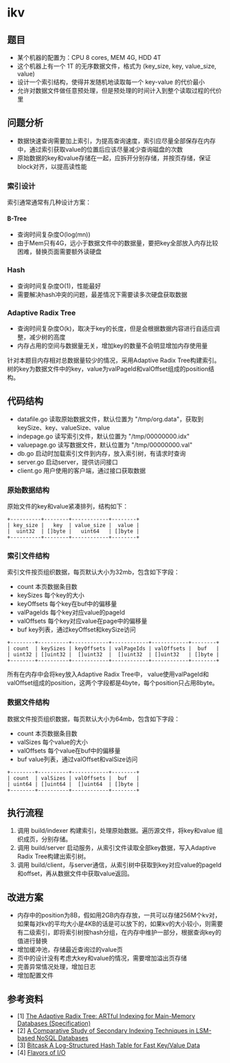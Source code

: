 # ikv


## 题目

- 某个机器的配置为：CPU 8 cores, MEM 4G, HDD 4T
- 这个机器上有一个 1T 的无序数据文件，格式为 (key_size, key, value_size, value)
- 设计一个索引结构，使得并发随机地读取每一个 key-value 的代价最小
- 允许对数据文件做任意预处理，但是预处理的时间计入到整个读取过程的代价里

## 问题分析

- 数据快速查询需要加上索引，为提高查询速度，索引应尽量全部保存在内存中，通过索引获取value的位置后应该尽量减少查询磁盘的次数
- 原始数据的key和value存储在一起，应拆开分别存储，并按页存储，保证block对齐，以提高读性能

### 索引设计

索引通常通常有几种设计方案：

#### B-Tree
- 查询时间复杂度O(log(mn))
- 由于Mem只有4G，远小于数据文件中的数据量，要把key全部放入内存比较困难，替换页面需要额外读硬盘

### Hash
- 查询时间复杂度O(1)，性能最好
- 需要解决hash冲突的问题，最差情况下需要读多次硬盘获取数据

### Adaptive Radix Tree
- 查询时间复杂度O(k)，取决于key的长度，但是会根据数据内容进行自适应调整，减少树的高度
- 内存占用的空间与数据量无关，增加key的数量不会明显增加内存使用量

针对本题目内存相对总数据量较少的情况，采用Adaptive Radix Tree构建索引。
树的key为数据文件中的key，value为valPageId和valOffset组成的position结构。

## 代码结构

- datafile.go  读取原始数据文件，默认位置为 "/tmp/org.data"，获取到keySize、key、valueSize、value
- indepage.go  读写索引文件，默认位置为 "/tmp/00000000.idx"
- valuepage.go 读写数据文件，默认位置为 "/tmp/00000000.val"
- db.go        启动时加载索引文件到内存，放入索引树，有请求时查询
- server.go    启动server，提供访问接口
- client.go    用户使用的客户端，通过接口获取数据

### 原始数据结构

原始文件的key和value紧凑排列，结构如下：

```
+----------+--------+------------+--------+
| key_size |   key  | value_size |  value |
|  uint32  | []byte |   uint64   | []byte |
+----------+--------+------------+--------+
```

### 索引文件结构

索引文件按页组织数据，每页默认大小为32mb，包含如下字段：
- count      本页数据条目数
- keySizes   每个key的大小
- keyOffsets 每个key在buf中的偏移量
- valPageIds 每个key对应value的pageId
- valOffsets 每个key对应value在page中的偏移量
- buf        key列表，通过keyOffset和keySize访问

```
+--------+----------+------------+------------+------------+--------+
| count  | keySizes | keyOffsets | valPageIds | valOffsets |  buf   |
| uint32 | []uint32 |  []uint32  |  []uint32  | []uint32   | []byte |
+--------+----------+------------+------------+------------+--------+
```

所有在内存中会将key放入Adaptive Radix Tree中，
value使用valPageId和valOffset组成的position，这两个字段都是4byte，每个position只占用8byte。

### 数据文件结构

数据文件按页组织数据，每页默认大小为64mb，包含如下字段：
- count      本页数据条目数
- valSizes   每个value的大小
- valOffsets 每个value在buf中的偏移量
- buf        value列表，通过valOffset和valSize访问

```
+--------+----------+------------+--------+
| count  | valSizes | valOffsets |  buf   |
| uint64 | []uint64 |  []uint64  | []byte |
+--------+----------+------------+--------+
```

## 执行流程

1. 调用 build/indexer 构建索引，处理原始数据。遍历源文件，将key和value 组织成页，分别存储。
2. 调用 build/server 启动服务，从索引文件读取全部key数据，写入Adaptive Radix Tree构建出索引树。
3. 调用 build/client，与server通信，从索引树中获取到key对应value的pageId和offset，再从数据文件中获取value返回。

## 改进方案

- 内存中的position为8B，假如用2GB内存存放，一共可以存储256M个kv对，如果每对kv的平均大小是4KB的话是可以放下的，如果kv的大小较小，则需要有二级索引，即将索引树按hash分组，在内存中维护一部分，根据查询key的值进行替换
- 增加缓冲池，存储最近查询过的value页
- 页中的设计没有考虑大key和value的情况，需要增加溢出页存储
- 完善异常情况处理，增加日志
- 增加配置文件

## 参考资料

- [1] [The Adaptive Radix Tree: ARTful Indexing for Main-Memory Databases (Specification)](http://www-db.in.tum.de/~leis/papers/ART.pdf)
- [2] [A Comparative Study of Secondary Indexing Techniques in LSM-based NoSQL Databases](https://www.cs.ucr.edu/~vagelis/publications/LSM-secondary-indexing-sigmod2018.pdf)
- [3] [Bitcask A Log-Structured Hash Table for Fast Key/Value Data](https://riak.com/assets/bitcask-intro.pdf)
- [4] [Flavors of I/O](https://medium.com/databasss/on-disk-io-part-1-flavours-of-io-8e1ace1de017)

